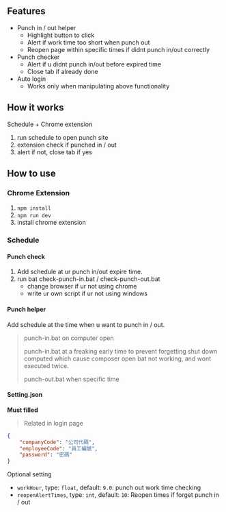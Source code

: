 ## Features

* Punch in / out helper
    * Highlight button to click
    * Alert if work time too short when punch out
    * Reopen page within specific times if didnt punch in/out correctly
* Punch checker
    * Alert if u didnt punch in/out before expired time
    * Close tab if already done
* Auto login
    * Works only when manipulating above functionality

## How it works

Schedule + Chrome extension

1. run schedule to open punch site
2. extension check if punched in / out
3. alert if not, close tab if yes

## How to use
### Chrome Extension

1. `npm install`
2. `npm run dev`
3. install chrome extension

### Schedule
#### Punch check
1. Add schedule at ur punch in/out expire time.
2. run bat check-punch-in.bat / check-punch-out.bat
    * change browser if ur not using chrome
    * write ur own script if ur not using windows

#### Punch helper
Add schedule at the time when u want to punch in / out.
> punch-in.bat on computer open
>
> punch-in.bat at a freaking early time to prevent forgetting shut down computed which cause composer open bat not working, and wont executed twice.
>
> punch-out.bat when specific time

#### Setting.json

**Must filled**
> Related in login page

```json
{
    "companyCode": "公司代碼",
    "employeeCode": "員工編號",
    "password": "密碼"
}
```

Optional setting
* `workHour`, type: `float`, default: `9.0`: punch out work time checking
* `reopenAlertTimes`, type: `int`, default: `10`: Reopen times if forget punch in / out 
